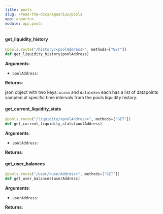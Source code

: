 ```yaml
---
title: pools
slug: /read-the-docs/aquarius/pools
app: aquarius
module: app.pools
---
```

#### get\_liquidity\_history

```python
@pools.route("/history/<poolAddress>", methods=["GET"])
def get_liquidity_history(poolAddress)
```

**Arguments**:

- `poolAddress`: 

**Returns**:

json object with two keys: `ocean` and `datatoken`
each has a list of datapoints sampled at specific time intervals from the pools liquidity history.

#### get\_current\_liquidity\_stats

```python
@pools.route("/liquidity/<poolAddress>", methods=["GET"])
def get_current_liquidity_stats(poolAddress)
```

**Arguments**:

- `poolAddress`: 

**Returns**:



#### get\_user\_balances

```python
@pools.route("/user/<userAddress>", methods=["GET"])
def get_user_balances(userAddress)
```

**Arguments**:

- `userAddress`: 

**Returns**:



